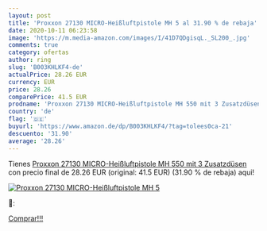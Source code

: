 ```yaml
---
layout: post
title: 'Proxxon 27130 MICRO-Heißluftpistole MH 5 al 31.90 % de rebaja'
date: 2020-10-11 06:23:58
image: 'https://m.media-amazon.com/images/I/41D7QDgisqL._SL200_.jpg'
comments: true
category: ofertas
author: ring
slug: 'B003KHLKF4-de'
actualPrice: 28.26 EUR
currency: EUR
price: 28.26
comparePrice: 41.5 EUR
prodname: 'Proxxon 27130 MICRO-Heißluftpistole MH 550 mit 3 Zusatzdüsen'
country: 'de'
flag: '🇩🇪'
buyurl: 'https://www.amazon.de/dp/B003KHLKF4/?tag=tolees0ca-21'
descuento: '31.90'
average: '28.26'
---
```


Tienes [Proxxon 27130 MICRO-Heißluftpistole MH 550 mit 3 Zusatzdüsen](https://www.amazon.de/dp/B003KHLKF4/?tag=tolees0ca-21) con precio final de  28.26 EUR (original: 41.5 EUR) (31.90 %  de rebaja) aqui!

[![Proxxon 27130 MICRO-Heißluftpistole MH 5](https://m.media-amazon.com/images/I/41D7QDgisqL._SL200_.jpg)](https://www.amazon.de/dp/B003KHLKF4/?tag=tolees0ca-21)

🔎:


[Comprar!!!](https://www.amazon.de/dp/B003KHLKF4/?tag=tolees0ca-21)
